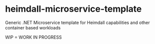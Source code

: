 # heimdall-microservice-template
Generic .NET Microservice template for Heimdall capabilities and other container based workloads

WIP = WORK IN PROGRESS
